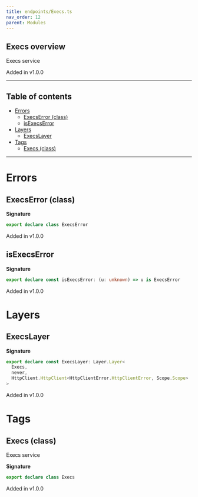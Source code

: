 ```yaml
---
title: endpoints/Execs.ts
nav_order: 12
parent: Modules
---
```


## Execs overview

Execs service

Added in v1.0.0

---

<h2 class="text-delta">Table of contents</h2>

- [Errors](#errors)
  - [ExecsError (class)](#execserror-class)
  - [isExecsError](#isexecserror)
- [Layers](#layers)
  - [ExecsLayer](#execslayer)
- [Tags](#tags)
  - [Execs (class)](#execs-class)

---

# Errors

## ExecsError (class)

**Signature**

```ts
export declare class ExecsError
```

Added in v1.0.0

## isExecsError

**Signature**

```ts
export declare const isExecsError: (u: unknown) => u is ExecsError
```

Added in v1.0.0

# Layers

## ExecsLayer

**Signature**

```ts
export declare const ExecsLayer: Layer.Layer<
  Execs,
  never,
  HttpClient.HttpClient<HttpClientError.HttpClientError, Scope.Scope>
>
```

Added in v1.0.0

# Tags

## Execs (class)

Execs service

**Signature**

```ts
export declare class Execs
```

Added in v1.0.0

